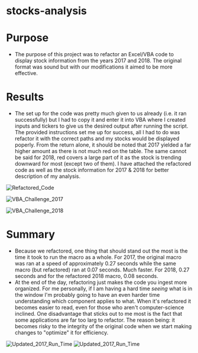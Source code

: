 # stocks-analysis

# Purpose

 -  The purpose of this project was to refactor an Excel/VBA code to display stock information from the years 2017 and 2018. The original format was sound but with our modifications it aimed to be more effective. 
 

# Results

 -  The set up for the code was pretty much given to us already (i.e. it ran successfully) but I had to copy it and enter it into VBA where I created inputs and tickers to give us the desired output after running the script. The provided instructions set me up for success, all I had to do was refactor it with the correct paths and my stocks would be displayed poperly. From the return alone, it should be noted that 2017 yielded a far higher amount as there is not much red on the table. The same cannot be said for 2018, red covers a large part of it as the stock is trending downward for most (except two of them). I have attached the refactored code as well as the stock information for 2017 & 2018 for better description of my analysis.

![Refactored_Code](https://user-images.githubusercontent.com/107223178/175127373-78dcf04a-77c4-4d61-82af-7c5aa70f815c.png)

![VBA_Challenge_2017](https://user-images.githubusercontent.com/107223178/175131506-16831c5f-ef23-4de3-bf6a-29208a46c704.png)

![VBA_Challenge_2018](https://user-images.githubusercontent.com/107223178/175131518-8406034c-6f06-4208-a9b8-71372ee2b393.png)



# Summary

 -  Because we refactored, one thing that should stand out the most is the time it took to run the macro as a whole. For 2017, the original macro was ran at a speed of approximately 0.27 seconds while the same macro (but refactored) ran at 0.07 seconds. Much faster. For 2018, 0.27 seconds and for the refactored 2018 macro, 0.08 seconds. 
 -  At the end of the day, refactoring just makes the code you ingest more organized. For me personally, if I am having a hard time *seeing* what is in the window I'm probably going to have an even harder time understanding which component applies to what. When it's refactored it becomes easier to read, even for those who aren't computer-science inclined. One disadvantage that sticks out to me most is the fact that some applications are far too larg to refactor. The reason being: it becomes risky to the integrity of the 
original code when we start making changes to "optimize" it for efficiency.

![Updated_2017_Run_Time](https://user-images.githubusercontent.com/107223178/175130950-f4790fef-35d6-4464-8ed0-f8d9d453bd57.png)
![Updated_2017_Run_Time](https://user-images.githubusercontent.com/107223178/175131006-aa36f063-f439-4d1d-957c-b21c0a5e6d6a.png)



